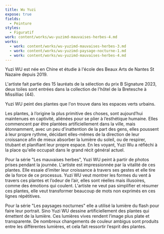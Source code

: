 ```yaml
---
title: Wu Yuzi
expose: true
fields:
  - Peinture
styles:
  - Figuratif
work: content/works/wu-yuzimd-mauvaises-herbes-4.md
works:
  - work: content/works/wu-yuzimd-mauvaises-herbes-3.md
  - work: content/works/wu-yuzimd-paysage-nocturne-1.md
  - work: content/works/wu-yuzimd-mauvaises-herbes-4.md
---
```


Yuzi WU est née en Chine et étudie à l'école des Beaux Arts de Nantes St Nazaire depuis 2019.

L'artiste fait partie des 15 lauréats de la sélection du prix B Signature 2023, deux toiles sont entrées dans la collection de l'hôtel de la Bretesche à Missilliac (44).

Yuzi WU peint des plantes que l'on trouve dans les espaces verts urbains.

Les plantes, à l’origine la plus primitive des choses, sont aujourd’hui maintenues en captivité, aliénées pour se plier à l’esthétique humaine. Elles commencent par être plantées artificiellement dans la ville, mais étonnamment, avec un peu
d'inattention de la part des gens, elles poussent à leur propre rythme, décidant elles-mêmes de la direction de
leur croissance afin de mieux absorber la lumière du soleil, ou de respirer, titubant et planifiant leur propre espace. En les voyant, Yuzi Wu a réfléchi à la place qu'elle occupait dans le grand récit général actuel.

Pour la série "Les mauvaises herbes", Yuzi WU  peint à partir de photos prises pendant la journée. L'artiste est impressionnée par la vitalité de ces plantes. Elle essaie d’imiter leur croissance à travers ses gestes et elle
tire de la force de ce processus. Yuzi WU veut montrer les formes du vent à travers ces plantes et l’odeur de l’air, elles sont réelles mais illusoires, comme des émotions qui coulent. L'artiste ne veut pas simplifier et résumer ces plantes, elle veut transformer beaucoup de mots non exprimés en ces lignes répétitives.

Pour la série "Les paysages nocturnes" elle a utilisé la lumière du flash pour faire leur portrait.
Sino Yuzi WU dessine artificiellement des plantes qui émettent de la lumière. Ces lumières vives rendent l’image plus plate et transparente. De nombreux changements de couleur ambigus sont produits entre les différentes lumières, et cela fait ressortir l’esprit des plantes.
